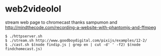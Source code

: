 # web2videolol

stream web page to chromecast
thanks sampumon and http://mindthecode.com/recording-a-website-with-phantomjs-and-ffmpeg


    $ ./httpserver.sh
    $ ./stream.sh http://www.goodboydigital.com/pixijs/examples/12-2/
    $ ./cast.sh $(node findip.js | grep en | cut -d' ' -f2) $(node findchomecast.js)
